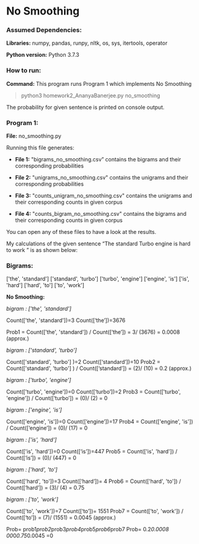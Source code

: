 # No Smoothing

### Assumed Dependencies:

**Libraries:** numpy, pandas, runpy, nltk, os, sys, itertools, operator

**Python version:** Python 3.7.3

### How to run:

**Command:** This program runs Program 1 which implements No Smoothing

> python3 homework2_AnanyaBanerjee.py no_smoothing

The probability for given sentence is printed on console output.

### Program 1:

**File:** no_smoothing.py

Running this file generates: 

- **File 1:** "bigrams_no_smoothing.csv” contains the bigrams and their corresponding probabilities

- **File 2:** "unigrams_no_smoothing.csv" contains the unigrams and their corresponding probabilities

- **File 3:** "counts_unigram_no_smoothing.csv" contains the unigrams and their corresponding counts in given corpus

- **File 4:** "counts_bigram_no_smoothing.csv" contains the bigrams and their corresponding counts in given corpus

You can open any of these files to have a look at the results.

My calculations of the given sentence “The standard Turbo engine is hard to work ” is as shown below:

### Bigrams:

['the', 'standard']
 ['standard', 'turbo']
 ['turbo', 'engine']
 ['engine', 'is']
 ['is', 'hard']
 ['hard', 'to']
 ['to', 'work']


**No Smoothing:**

*bigram : ['the', 'standard'\]* 

Count(['the', 'standard'])=3
Count([‘the’])=3676

Prob1 = Count(['the', 'standard']) / Count([‘the’]) 
           = 3/ (3676)
           =  0.0008 (approx.)
           

*bigram : ['standard', 'turbo'\]* 

Count(['standard', 'turbo'] )=2
Count([‘standard’])=10
Prob2 = Count(['standard', 'turbo'] ) / Count([‘standard’]) 
           = (2)/ (10)
            = 0.2 (approx.)




*bigram : ['turbo', 'engine'\]*  

Count(['turbo', 'engine'])=0
Count([‘turbo’])=2
Prob3 = Count(['turbo', 'engine']) / Count([‘turbo’]) 
           = (0)/ (2)
           = 0

*bigram : ['engine', 'is'\]* 

Count(['engine', 'is'])=0
Count([‘engine’])=17
Prob4 = Count(['engine', 'is'])  / Count([‘engine’]) 
           = (0)/ (17)
           = 0


*bigram : ['is', 'hard'\]* 

Count(['is', 'hard'])=0
Count([‘is’])=447
Prob5 = Count(['is', 'hard'])  / Count([‘is’]) 
           = (0)/ (447)
           = 0




*bigram : ['hard', 'to'\]* 


Count(['hard', 'to'])=3
Count([‘hard’])= 4
Prob6 = Count(['hard', 'to']) / Count([‘hard’]) 
           = (3)/ (4)
           = 0.75


*bigram : ['to', 'work'\]* 

Count(['to', 'work'])=7
Count([‘to’])= 1551
Prob7 = Count(['to', 'work']) / Count([‘to’])
           = (7)/ (1551)
           = 0.0045 (approx.)



Prob= prob1*prob2*prob3*prob4*prob5*prob6*prob7
Prob= 0.2*0.0008 *0*0*0*0.75*0.0045
       =0


